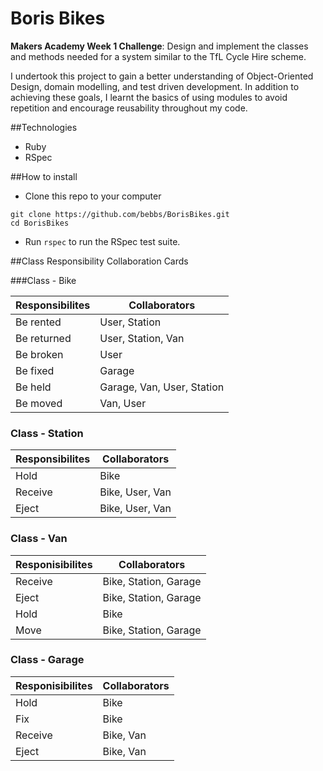 Boris Bikes
====================

**Makers Academy Week 1 Challenge**: Design and implement the classes and methods needed for a system similar to the TfL Cycle Hire scheme. 

I undertook this project to gain a better understanding of Object-Oriented Design, domain modelling, and test driven development. In addition to achieving these goals, I learnt the basics of using modules to avoid repetition and encourage reusability throughout my code.

##Technologies
- Ruby
- RSpec

##How to install
- Clone this repo to your computer

```
git clone https://github.com/bebbs/BorisBikes.git
cd BorisBikes
```
- Run `rspec` to run the RSpec test suite.


##Class Responsibility Collaboration Cards

###Class - Bike

Responsibilites             | Collaborators
----------------------------|------------------
Be rented                   | User, Station
Be returned                 | User, Station, Van
Be broken                   | User
Be fixed                    | Garage
Be held                     | Garage, Van, User, Station
Be moved                    | Van, User

### Class - Station 

Responsibilites         |Collaborators
------------------------|------------------
Hold                    | Bike
Receive                 | Bike, User, Van
Eject                   | Bike, User, Van

### Class - Van 

Responisibilites        |Collaborators
------------------------|------------------
Receive                 | Bike, Station, Garage
Eject                   | Bike, Station, Garage
Hold                    | Bike
Move                    | Bike, Station, Garage

### Class - Garage 

Responisibilites        |Collaborators
------------------------|------------------
Hold                    | Bike
Fix                     | Bike
Receive                 | Bike, Van
Eject                   | Bike, Van

